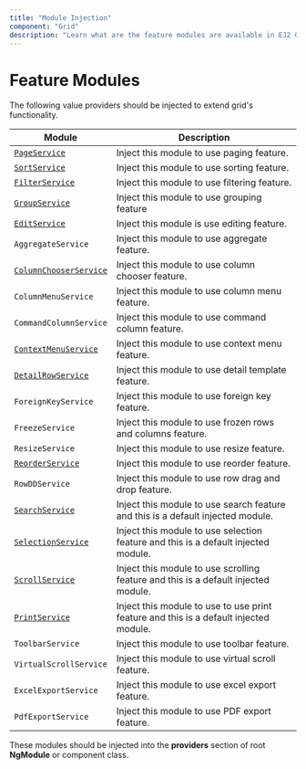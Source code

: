 ```yaml
---
title: "Module Injection"
component: "Grid"
description: "Learn what are the feature modules are available in EJ2 Grid."
---
```


# Feature Modules

The following value providers should be injected to extend grid's functionality.

| Module | Description |
|------|-------------|
| [`PageService`](../api/grid/page)| Inject this module to use paging feature.|
| [`SortService`](../api/grid/sort)| Inject this module to use sorting feature.|
| [`FilterService`](../api/grid/filter)| Inject this module to use filtering feature.|
| [`GroupService`](../api/grid/group)| Inject this module to use grouping feature|
| [`EditService`](../api/grid/edit)| Inject this module is use editing feature.|
| `AggregateService`| Inject this module to use aggregate feature.|
| [`ColumnChooserService`](../api/grid/columnChooser)| Inject this module to use column chooser feature.|
| `ColumnMenuService`| Inject this module to use column menu feature.|
| `CommandColumnService`| Inject this module to use command column feature.|
| [`ContextMenuService`](../api/grid/contextMenu)| Inject this module to use context menu feature.|
| [`DetailRowService`](../api/grid/detailRow)| Inject this module to use detail template feature.|
| `ForeignKeyService`| Inject this module to use foreign key feature.|
| `FreezeService`| Inject this module to use frozen rows and columns feature.|
| `ResizeService`| Inject this module to use resize feature.|
| [`ReorderService`](../api/grid/reorder)| Inject this module to use reorder feature.|
| `RowDDService`| Inject this module to use row drag and drop feature.|
| [`SearchService`](../api/grid/search)| Inject this module to use search feature and this is a default injected module.|
| [`SelectionService`](../api/grid/selection)| Inject this module to use selection feature and this is a default injected module.|
| [`ScrollService`](../api/grid/scroll)| Inject this module to use scrolling feature and this is a default injected module.|
| [`PrintService`](../api/grid/print)| Inject this module to use to use print feature and this is a default injected module.|
| `ToolbarService`| Inject this module to use toolbar feature.|
| `VirtualScrollService`| Inject this module to use virtual scroll feature.|
| `ExcelExportService`| Inject this module to use excel export feature.|
| `PdfExportService`| Inject this module to use PDF export feature.|

These modules should be injected into the **providers** section of root **NgModule** or component class.
